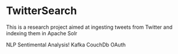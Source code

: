 # TwitterSearch

This is a research project aimed at ingesting tweets from Twitter and indexing them in Apache Solr

NLP
Sentimental Analysis!
Kafka
CouchDb
OAuth
